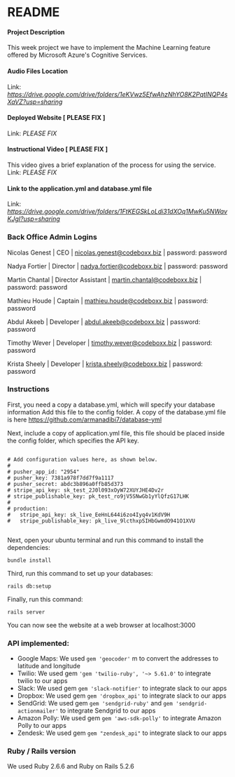 # README

#### Project Description
This week project we have to implement the Machine Learning feature offered by Microsoft Azure's Cognitive Services. 

#### Audio Files Location
Link: <em>https://drive.google.com/drive/folders/1eKVwz5EfwAhzNhYO8K2PqtINQP4sXaVZ?usp=sharing</em>

#### Deployed Website [ PLEASE FIX ]
Link: <em>PLEASE FIX </em>


#### Instructional Video [ PLEASE FIX ] 
This video gives a brief explanation of the process for using the service.
Link: <em>PLEASE FIX</em>


#### Link to the application.yml and database.yml file
Link: <em>https://drive.google.com/drive/folders/1FtKEGSkLoLdi31dXOq1MwKu5NWavKJgI?usp=sharing </em>



### Back Office Admin Logins
Nicolas Genest | CEO | nicolas.genest@codeboxx.biz | password: password

Nadya Fortier | Director | nadya.fortier@codeboxx.biz | password: password

Martin Chantal | Director Assistant | martin.chantal@codeboxx.biz | password: password

Mathieu Houde | Captain | mathieu.houde@codeboxx.biz | password: password

Abdul Akeeb | Developer | abdul.akeeb@codeboxx.biz | password: password

Timothy Wever | Developer | timothy.wever@codeboxx.biz | password: password

Krista Sheely | Developer | krista.sheely@codeboxx.biz | password: password 

### Instructions

First, you need a copy a database.yml, which will specify your database information Add this file to the config folder. A copy of the database.yml file is here https://github.com/armanadibi7/database-yml

Next, include a copy of application.yml file, this file should be placed inside the config folder, which specifies the API key.

```

# Add configuration values here, as shown below.
#
# pusher_app_id: "2954"
# pusher_key: 7381a978f7dd7f9a1117
# pusher_secret: abdc3b896a0ffb85d373
# stripe_api_key: sk_test_2J0l093xOyW72XUYJHE4Dv2r
# stripe_publishable_key: pk_test_ro9jV5SNwGb1yYlQfzG17LHK
#
# production:
#   stripe_api_key: sk_live_EeHnL644i6zo4Iyq4v1KdV9H
#   stripe_publishable_key: pk_live_9lcthxpSIHbGwmdO941O1XVU


```



Next, open your ubuntu terminal and run this command to install the dependencies:

```bundle install```

Third, run this command to set up your databases:

```rails db:setup```

Finally, run this command:

```rails server ```

You can now see the website at a web browser at localhost:3000


### API implemented:

- Google Maps: We used ``` gem 'geocoder' ``` m to convert the addresses to latitude and longitude
- Twilio: We used gem ``` 'gem 'twilio-ruby', '~> 5.61.0' ``` to integrate twilio to our apps
- Slack: We used gem ``` gem 'slack-notifier' ``` to integrate slack to our apps
- Dropbox: We used gem ``` gem 'dropbox_api' ``` to integrate slack to our apps
- SendGrid: We used gem ``` gem 'sendgrid-ruby' ``` and ``` gem 'sendgrid-actionmailer' ```  to integrate Sendgrid to our apps
- Amazon Polly: We used gem ``` gem 'aws-sdk-polly' ``` to integrate Amazon Polly to our apps
- Zendesk: We used gem ``` gem "zendesk_api" ``` to integrate slack to our apps


### Ruby / Rails version
We used Ruby 2.6.6 and Ruby on Rails 5.2.6
